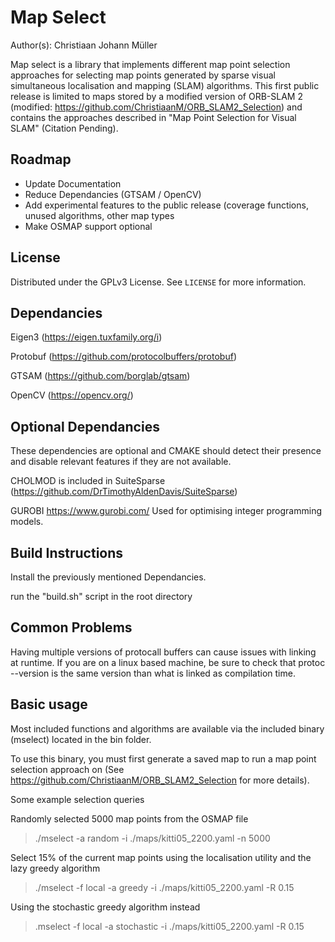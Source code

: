 # Map Select

Author(s): Christiaan Johann Müller

Map select is a library that implements different map point selection approaches for selecting map points generated by sparse visual simultaneous localisation and mapping (SLAM) algorithms. This first public release is limited to maps stored by a modified version of ORB-SLAM 2 (modified: https://github.com/ChristiaanM/ORB_SLAM2_Selection) and contains the approaches described in "Map Point Selection for Visual SLAM" (Citation Pending). 

## Roadmap 

<ul>
<li> Update Documentation </li>
<li> Reduce Dependancies (GTSAM / OpenCV) </li>
<li> Add experimental features to the public release (coverage functions, unused algorithms, other map types </li>
<li> Make OSMAP support optional </li>
</ul>
    
## License

Distributed under the GPLv3 License. See `LICENSE` for more information.
## Dependancies

Eigen3 (https://eigen.tuxfamily.org/i)
 
Protobuf (https://github.com/protocolbuffers/protobuf)

GTSAM (https://github.com/borglab/gtsam)

OpenCV (https://opencv.org/)

## Optional Dependancies
These dependencies are optional and CMAKE should detect their presence and disable relevant features if they are not available.

CHOLMOD is included in SuiteSparse (https://github.com/DrTimothyAldenDavis/SuiteSparse)

GUROBI https://www.gurobi.com/
Used for optimising integer programming models. 

## Build Instructions

Install the previously mentioned Dependancies. 

run the "build.sh" script in the root directory

## Common Problems

Having multiple versions of protocall buffers can cause issues with linking at runtime. If you are on a linux based machine, be sure to check that 
protoc --version is the same version than what is linked as compilation time. 

## Basic usage

Most included functions and algorithms are available via the included binary (mselect) located in the bin folder.

To use this binary, you must first generate a saved map to run a map point selection approach on (See https://github.com/ChristiaanM/ORB_SLAM2_Selection for more details).

Some example selection queries

Randomly selected 5000 map points from the OSMAP file

> ./mselect -a random -i ./maps/kitti05_2200.yaml -n 5000

Select 15% of the current map points using the localisation utility and the lazy greedy algorithm

> ./mselect -f local -a greedy -i ./maps/kitti05_2200.yaml -R 0.15

Using the stochastic greedy algorithm instead

> .mselect -f local -a stochastic -i ./maps/kitti05_2200.yaml -R 0.15 


